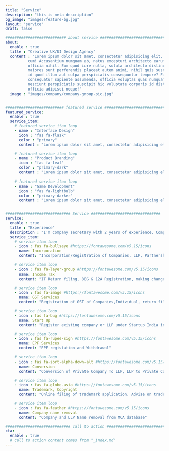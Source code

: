 ```yaml
---
title: "Service"
description: "this is meta description"
bg_image: "images/feature-bg.jpg"
layout: "service"
draft: false

########################### about service #############################
about:
  enable : true
  title : "Creative UX/UI Design Agency"
  content : "Lorem ipsum dolor sit amet, consectetur adipisicing elit. Voluptate soluta corporis odit, optio
          cum! Accusantium numquam ab, natus excepturi architecto earum ipsa aliquam, illum, omnis rerum, eveniet
          officia nihil. Eum quod iure nulla, soluta architecto distinctio. Nesciunt odio ullam expedita, neque fugit
          maiores sunt perferendis placeat autem animi, nihil quis suscipit quibusdam ut reiciendis doloribus natus nemo
          id quod illum aut culpa perspiciatis consequuntur tempore? Facilis nam vitae iure quisquam eius harum
          consequatur sapiente assumenda, officia voluptas quas numquam placeat, alias molestias nisi laudantium
          nesciunt perspiciatis suscipit hic voluptate corporis id distinctio earum. Dolor reprehenderit fuga dolore
          officia adipisci neque!"
  image : "images/company/company-group-pic.jpg"


########################## featured service ############################
featured_service:
  enable : true
  service_item:
    # featured service item loop
    - name : "Interface Design"
      icon : "fas fa-flask"
      color : "primary"
      content : "Lorem ipsum dolor sit amet, consectetur adipisicing elit. Saepe enim impedit repudiandae omnis est temporibus."

    # featured service item loop
    - name : "Product Branding"
      icon : "fas fa-leaf"
      color : "primary-dark"
      content : "Lorem ipsum dolor sit amet, consectetur adipisicing elit. Saepe enim impedit repudiandae omnis est temporibus."

    # featured service item loop
    - name : "Game Development"
      icon : "fas fa-lightbulb"
      color : "primary-darker"
      content : "Lorem ipsum dolor sit amet, consectetur adipisicing elit. Saepe enim impedit repudiandae omnis est temporibus."


############################# Service ###############################
service:
  enable : true
  title : "Experience"
  description : "I'm company secretary with 2 years of experience. Completed my CS final paper in 2020 with 4 exemption. A highly efficient and competent company secretary with an ability to ensure that a company complies and operates in accordance with statutory and legal provisions."
  service_item:
    # service item loop
    - icon : fas fa-bullseye #https://fontawesome.com/v5.15/icons
      name: Incorporation
      content: "Incorporation/Registration of Companies, LLP, Partnership, Proprietorship, Society & Trust"

    # service item loop
    - icon : fas fa-layer-group #https://fontawesome.com/v5.15/icons
      name: Income Tax
      content: "IT Return filing, 80G & 12A Registration, making changes/application in PAN"

    # service item loop
    - icon : fas fa-image #https://fontawesome.com/v5.15/icons
      name: GST Services
      content: "Registration of GST of Companies,Individual, return filing montly/quarterly/annual"

    # service item loop
    - icon : fas fa-bug #https://fontawesome.com/v5.15/icons
      name: Start Up
      content: "Register existing company or LLP under Startup India initiative or Launching a New Start UP"

    # service item loop
    - icon : fas fa-rupee-sign #https://fontawesome.com/v5.15/icons
      name: EPF Services
      content: "EPF registation and Withdrawal"

    # service item loop
    - icon : fas fa-sort-alpha-down-alt #https://fontawesome.com/v5.15/icons
      name: Conversion
      content: "Conversion of Private Company To LLP, LLP to Private Company and OPC to Private Company"

    # service item loop
    - icon : fas fa-globe-asia #https://fontawesome.com/v5.15/icons
      name: Trademark, Copyright
      content: "Online filing of trademark application, Advise on trademark classification"

    # service item loop
    - icon : fas fa-feather #https://fontawesome.com/v5.15/icons
      name: Company name removal
      content: "Company and LLP Name removal from MCA database"

############################# call to action #################################
cta:
  enable : true
  # call to action content comes from "_index.md"
---
```

